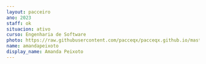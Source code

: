 ```yaml
---
layout: pacceiro
ano: 2023
staff: ok
situacion: ativo
curso: Engenharia de Software
photo: https://raw.githubusercontent.com/pacceqx/pacceqx.github.io/master/assets/pic/bolsistas/7.png
name: amandapeixoto
display_name: Amanda Peixoto
---
```


